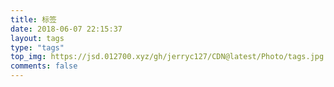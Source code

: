 ```yaml
---
title: 标签
date: 2018-06-07 22:15:37
layout: tags
type: "tags"
top_img: https://jsd.012700.xyz/gh/jerryc127/CDN@latest/Photo/tags.jpg
comments: false
---
```

